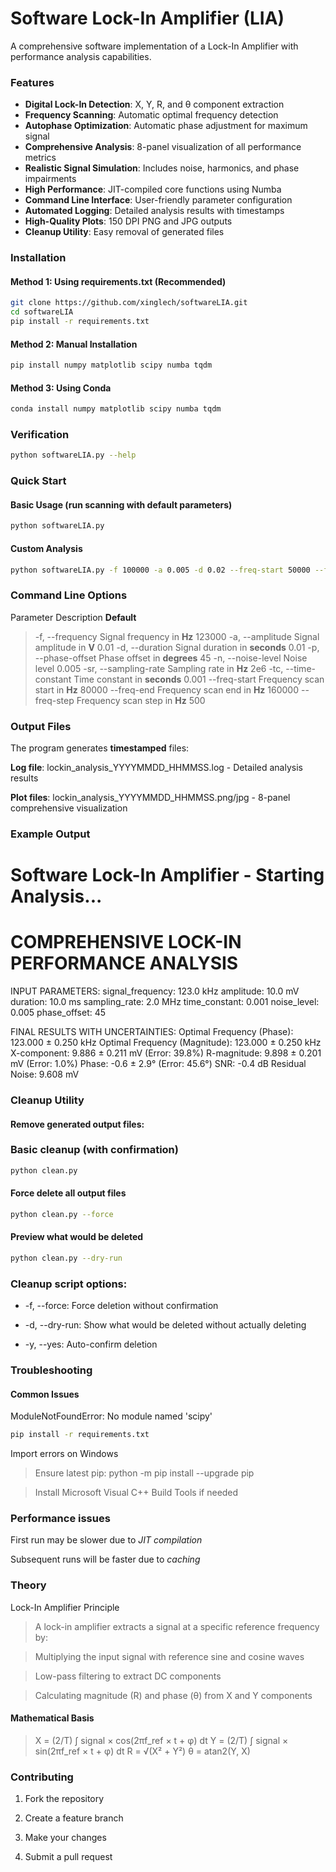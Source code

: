 # Software Lock-In Amplifier (LIA)

A comprehensive software implementation of a Lock-In Amplifier with performance analysis capabilities.

### Features

- **Digital Lock-In Detection**: X, Y, R, and θ component extraction
- **Frequency Scanning**: Automatic optimal frequency detection
- **Autophase Optimization**: Automatic phase adjustment for maximum signal
- **Comprehensive Analysis**: 8-panel visualization of all performance metrics
- **Realistic Signal Simulation**: Includes noise, harmonics, and phase impairments
- **High Performance**: JIT-compiled core functions using Numba
- **Command Line Interface**: User-friendly parameter configuration
- **Automated Logging**: Detailed analysis results with timestamps
- **High-Quality Plots**: 150 DPI PNG and JPG outputs
- **Cleanup Utility**: Easy removal of generated files

### Installation

#### Method 1: Using requirements.txt (Recommended)
```bash
git clone https://github.com/xinglech/softwareLIA.git
cd softwareLIA
pip install -r requirements.txt
```
#### Method 2: Manual Installation
```bash
pip install numpy matplotlib scipy numba tqdm
```
#### Method 3: Using Conda
```bash
conda install numpy matplotlib scipy numba tqdm
```

### Verification
```bash
python softwareLIA.py --help
```

### Quick Start

#### Basic Usage (run scanning with default parameters)
```bash
python softwareLIA.py
```

#### Custom Analysis
```bash
python softwareLIA.py -f 100000 -a 0.005 -d 0.02 --freq-start 50000 --freq-end 150000
```
### Command Line Options
Parameter	Description	**Default**
>-f, --frequency	Signal frequency in **Hz**	123000
>-a, --amplitude	Signal amplitude in **V**	0.01
>-d, --duration	Signal duration in **seconds**	0.01
>-p, --phase-offset	Phase offset in **degrees**	45
>-n, --noise-level	Noise level	0.005
>-sr, --sampling-rate	Sampling rate in **Hz**	2e6
>-tc, --time-constant	Time constant in **seconds**	0.001
>--freq-start	Frequency scan start in **Hz**	80000
>--freq-end	Frequency scan end in **Hz**	160000
>--freq-step	Frequency scan step in **Hz**	500

### Output Files
The program generates **timestamped** files:

**Log file**: lockin_analysis_YYYYMMDD_HHMMSS.log - Detailed analysis results

**Plot files**: lockin_analysis_YYYYMMDD_HHMMSS.png/jpg - 8-panel comprehensive visualization

### Example Output

Software Lock-In Amplifier - Starting Analysis...
==================================================
COMPREHENSIVE LOCK-IN PERFORMANCE ANALYSIS
==================================================
INPUT PARAMETERS:
  signal_frequency: 123.0 kHz
  amplitude: 10.0 mV
  duration: 10.0 ms
  sampling_rate: 2.0 MHz
  time_constant: 0.001
  noise_level: 0.005
  phase_offset: 45

FINAL RESULTS WITH UNCERTAINTIES:
Optimal Frequency (Phase): 123.000 ± 0.250 kHz
Optimal Frequency (Magnitude): 123.000 ± 0.250 kHz
X-component: 9.886 ± 0.211 mV (Error: 39.8%)
R-magnitude: 9.898 ± 0.201 mV (Error: 1.0%)
Phase: -0.6 ± 2.9° (Error: 45.6°)
SNR: -0.4 dB
Residual Noise: 9.608 mV

### Cleanup Utility

#### Remove generated output files:

### Basic cleanup (with confirmation)
```bash
python clean.py
```
#### Force delete all output files
```bash
python clean.py --force
```
#### Preview what would be deleted
```bash
python clean.py --dry-run
```
### Cleanup script options:
+ -f, --force: Force deletion without confirmation

+ -d, --dry-run: Show what would be deleted without actually deleting

+ -y, --yes: Auto-confirm deletion

### Troubleshooting

#### Common Issues
ModuleNotFoundError: No module named 'scipy'

```bash
pip install -r requirements.txt
```
Import errors on Windows

>Ensure latest pip: python -m pip install --upgrade pip

>Install Microsoft Visual C++ Build Tools if needed

### Performance issues

First run may be slower due to *JIT compilation*

Subsequent runs will be faster due to *caching*

### Theory

Lock-In Amplifier Principle

>A lock-in amplifier extracts a signal at a specific reference frequency by:

>Multiplying the input signal with reference sine and cosine waves

>Low-pass filtering to extract DC components

>Calculating magnitude (R) and phase (θ) from X and Y components

#### Mathematical Basis

>X = (2/T) ∫ signal × cos(2πf_ref × t + φ) dt
>Y = (2/T) ∫ signal × sin(2πf_ref × t + φ) dt
>R = √(X² + Y²)
>θ = atan2(Y, X)

### Contributing
1. Fork the repository

2. Create a feature branch

3. Make your changes

4. Submit a pull request


